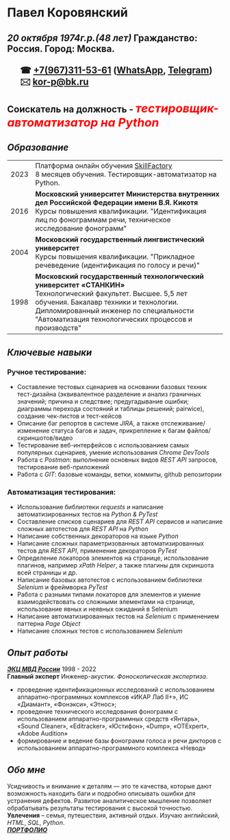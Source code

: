 # Павел Коровянский

*20 октября 1974г.р.(48 лет)* Гражданство: Россия. Город: Москва.<br>  
<b style="margin-left: 30px;">☎ [+7(967)311-53-61](//tel:+79673115361) ([WhatsApp](https://wa.me/+79673115361), [Telegram](https://t.me/+79673115361))  </b>  
<b style="margin-left: 30px;">🖂 [kor-p@bk.ru](mailto:kor-p@bk.ru)</b><br>  
Соискатель на должность - <i style="color:red; font-size:130%"><b>тестировщик-автоматизатор на Python</b></i>  
-----

## _Образование_
<table>
<tr><td>2023</td><td>Платформа онлайн обучения <a href="https://lms.skillfactory.ru/courses/course-v1:Skillfactory+QAP+18JUNE2020/course/">SkillFactory</a><br> 8 месяцев обучения. Тестировщик-автоматизатор на Python.</td></tr>
<tr><td>2016</td><td><b>Московский университет Министерства внутренних дел Российской Федерации имени В.Я. Кикотя</b><br> Курсы повышения квалификации. "Идентификация лиц по фонограммам речи, техническое исследование фонограмм"</td></tr>
<tr><td>2004</td><td><b>Московский государственный лингвистический университет</b><br> Курсы повышения квалификации. "Прикладное речеведение (идентификация по голосу и речи)"</td></tr>
<tr><td>1998</td><td><b>Московский государственный технологический университет «СТАНКИН»</b><br> Технологический факультет. Высшее. 5,5 лет обучения. Бакалавр техники и технологии. Дипломированный инженер по специальности "Автоматизация технологических процессов и производств"</td></tr>
</table>

## _Ключевые навыки_
### Ручное тестирование:
- Составление тестовых сценариев на основании базовых техник тест-дизайна (эквивалентное разделение и анализ граничных значений; причина и следствие; предугадывание ошибки; диаграммы перехода состояний и таблицы решений; pairwice), создание чек-листов и тест-кейсов  
- Описание баг репортов в системе _JIRA_, а также отслеживание/изменение статуса багов и задач, прикрепление к багам файлов/скриншотов/видео  
- Тестирование веб-интерфейсов с использованием самых популярных сценариев, умение использования _Chrome DevTools_  
- Работа с _Postman_: выполнение основных видов _REST API_ запросов, тестирование веб-приложений  
- Работа с _GIT_: базовые команды, ветки, коммиты, github репозитории  

### Автоматизация тестирования:
- Использование библиотеки _requests_ и написание автоматизированных тестов на _Python & PyTest_  
- Составление списков сценариев для _REST API_ сервисов и написание сложных автотестов для _REST API_ на _Python_  
- Написание собственных декораторов на языке _Python_  
- Написание сложных параметризованных автоматизированных тестов для _REST API_, применение декораторов _PyTest_  
- Определение локаторов элементов на странице, использование плагинов, например _xPath Helper_, а также плагины для скриншота всей страницы и др.  
- Написание базовых автотестов с использованием библиотеки _Selenium_ и фреймворка _PyTest_  
- Работа с разными типами локаторов для элементов и умение взаимодействовать со сложными элементами на странице, использование явных и неявных ожиданий в Selenium  
- Написание автоматизированных тестов на _Selenium_ с применением паттерна _Page Object_  
- Написание сложных тестов с использованием _Selenium_  

## _Опыт работы_
_**[ЭКЦ МВД России](https://xn--b1aew.xn--p1ai/mvd/structure1/Centri/JEkspertno_kriminalisticheskij_centr)**_  1998 - 2022  
**Главный эксперт** Инженер-акустик. _Фоноскопическая экспертиза_.  
- проведение идентификационных исследований с использованием аппаратно-программных комплексов «ИКАР Лаб II+», ИС «Диамант», «Фонэкси», «Этнос»;  
- проведение технического исследования фонограмм с использованием аппаратно-программных средств «Янтарь», «Sound Cleaner», «Editracker», «Юстифон», «Dump», «OTExpert», «Adobe Audition»  
- формирование и ведение базы фонограмм голоса и речи дикторов с использованием аппаратно-программного комплекса «Невод»

## _Обо мне_
Усидчивость и внимание к деталям — это те качества, которые дают возможность находить баги и подробно описывать ошибки для устранения дефектов. Развитое аналитическое мышление позволяет обрабатывать результаты тестирования с высокой точностью.  
**Увлечения** – семья, путешествия, активный отдых. Изучаю английский, _HTML_, _SQL_, _Python_.  
_**[ПОРТФОЛИО](https://stepik.org/users/477587368)**_

